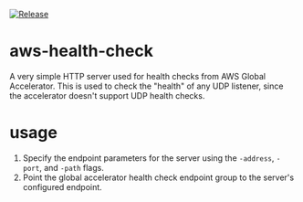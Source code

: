 [![Release](https://github.com/looterz/aws-health-check/actions/workflows/release.yml/badge.svg?branch=main)](https://github.com/looterz/aws-health-check/releases)

# aws-health-check

A very simple HTTP server used for health checks from AWS Global Accelerator. This is used to check the "health" of any UDP listener, since the accelerator doesn't support UDP health checks.

# usage

1) Specify the endpoint parameters for the server using the `-address`, `-port`,  and `-path` flags.
2) Point the global accelerator health check endpoint group to the server's configured endpoint.
